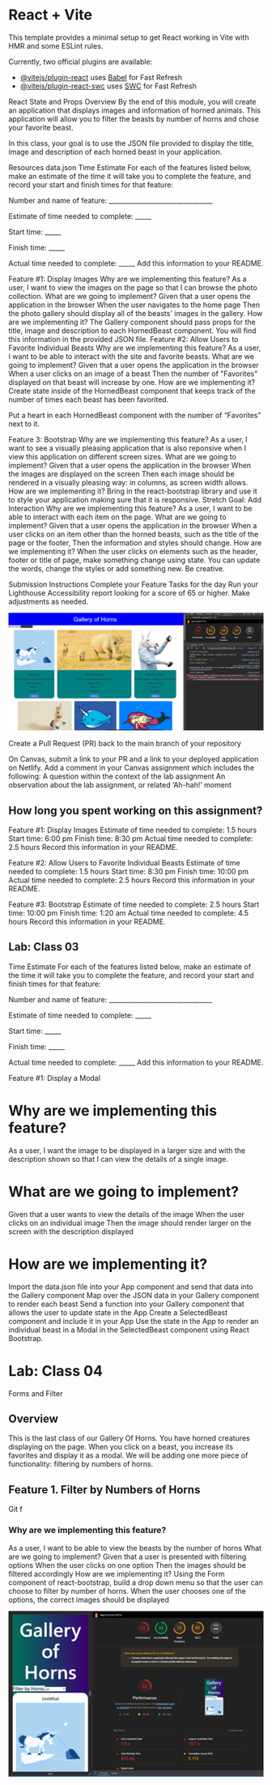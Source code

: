 # React + Vite

This template provides a minimal setup to get React working in Vite with HMR and some ESLint rules.

Currently, two official plugins are available:

- [@vitejs/plugin-react](https://github.com/vitejs/vite-plugin-react/blob/main/packages/plugin-react/README.md) uses [Babel](https://babeljs.io/) for Fast Refresh
- [@vitejs/plugin-react-swc](https://github.com/vitejs/vite-plugin-react-swc) uses [SWC](https://swc.rs/) for Fast Refresh


React State and Props
Overview
By the end of this module, you will create an application that displays images and information of horned animals. This application will allow you to filter the beasts by number of horns and chose your favorite beast.

In this class, your goal is to use the JSON file provided to display the title, image and description of each horned beast in your application.

Resources
data.json
Time Estimate
For each of the features listed below, make an estimate of the time it will take you to complete the feature, and record your start and finish times for that feature:

Number and name of feature: ________________________________

Estimate of time needed to complete: _____

Start time: _____

Finish time: _____

Actual time needed to complete: _____
Add this information to your README.

Feature #1: Display Images
Why are we implementing this feature?
As a user, I want to view the images on the page so that I can browse the photo collection.
What are we going to implement?
Given that a user opens the application in the browser
When the user navigates to the home page
Then the photo gallery should display all of the beasts' images in the gallery.
How are we implementing it?
The Gallery component should pass props for the title, image and description to each HornedBeast component. You will find this information in the provided JSON file.
Feature #2: Allow Users to Favorite Individual Beasts
Why are we implementing this feature?
As a user, I want to be able to interact with the site and favorite beasts.
What are we going to implement?
Given that a user opens the application in the browser
When a user clicks on an image of a beast
Then the number of "Favorites" displayed on that beast will increase by one.
How are we implementing it?
Create state inside of the HornedBeast component that keeps track of the number of times each beast has been favorited.

Put a heart in each HornedBeast component with the number of “Favorites” next to it.

Feature 3: Bootstrap
Why are we implementing this feature?
As a user, I want to see a visually pleasing application that is also reponsive when I view this application on different screen sizes.
What are we going to implement?
Given that a user opens the application in the browser
When the images are displayed on the screen
Then each image should be rendered in a visually pleasing way: in columns, as screen width allows.
How are we implementing it?
Bring in the react-bootstrap library and use it to style your application making sure that it is responsive.
Stretch Goal: Add Interaction
Why are we implementing this feature?
As a user, I want to be able to interact with each item on the page.
What are we going to implement?
    Given that a user opens the application in the browser
    When a user clicks on an item other than the horned beasts, such as the title of the page or the footer,
    Then the information and styles should change.
How are we implementing it?
When the user clicks on elements such as the header, footer or title of page, make something change using state.
You can update the words, change the styles or add something new. Be creative.

Submission Instructions
Complete your Feature Tasks for the day
Run your Lighthouse Accessibility report looking for a score of 65 or higher. Make adjustments as needed.

![Alt text](image.png)


Create a Pull Request (PR) back to the main branch of your repository

On Canvas, submit a link to your PR and a link to your deployed application on Netlify. Add a comment in your Canvas assignment which includes the following:
A question within the context of the lab assignment
An observation about the lab assignment, or related ‘Ah-hah!’ moment


## How long you spent working on this assignment?


Feature #1: Display Images
Estimate of time needed to complete: 1.5 hours
Start time: 6:00 pm
Finish time: 8:30 pm
Actual time needed to complete: 2.5 hours
Record this information in your README.

Feature #2: Allow Users to Favorite Individual Beasts
Estimate of time needed to complete: 1.5 hours
Start time: 8:30 pm
Finish time: 10:00 pm
Actual time needed to complete: 2.5 hours
Record this information in your README.

Feature #3: Bootstrap
Estimate of time needed to complete: 2.5 hours
Start time: 10:00 pm
Finish time: 1:20 am
Actual time needed to complete: 4.5 hours
Record this information in your README.

## Lab: Class 03

Time Estimate
For each of the features listed below, make an estimate of the time it will take you to complete the feature, and record your start and finish times for that feature:

Number and name of feature: ________________________________

Estimate of time needed to complete: _____

Start time: _____

Finish time: _____

Actual time needed to complete: _____
Add this information to your README.

Feature #1: Display a Modal
# Why are we implementing this feature?

As a user, I want the image to be displayed in a larger size and with the description shown so that I can view the details of a single image.

# What are we going to implement?

Given that a user wants to view the details of the image
When the user clicks on an individual image
Then the image should render larger on the screen with the description displayed

# How are we implementing it?

Import the data.json file into your App component and send that data into the Gallery component
Map over the JSON data in your Gallery component to render each beast
Send a function into your Gallery component that allows the user to update state in the App
Create a SelectedBeast component and include it in your App
Use the state in the App to render an individual beast in a Modal in the SelectedBeast component using React Bootstrap.


# Lab: Class 04
Forms and Filter

## Overview

This is the last class of our Gallery Of Horns. You have horned creatures displaying on the page. When you click on a beast, you increase its favorites and display it as a modal. We will be adding one more piece of functionality: filtering by numbers of horns.

##  Feature 1. Filter by Numbers of Horns
Git f
### Why are we implementing this feature?

As a user, I want to be able to view the beasts by the number of horns
What are we going to implement?
Given that a user is presented with filtering options
When the user clicks on one option
Then the images should be filtered accordingly
How are we implementing it?
Using the Form component of react-bootstrap, build a drop down menu so that the user can choose to filter by number of horns.
When the user chooses one of the options, the correct images should be displayed

![Alt text](image-1.png)
